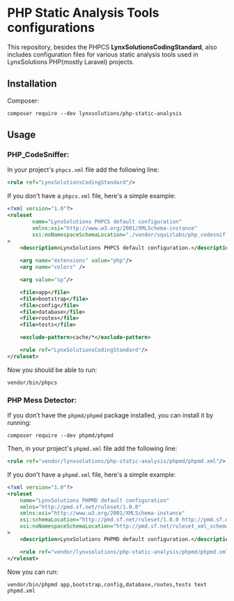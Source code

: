 # PHP Static Analysis Tools configurations

This repository, besides the PHPCS **LynxSolutionsCodingStandard**, also includes configuration files for various static analysis tools used in LynxSolutions PHP(mostly Laravel) projects.

## Installation

Composer:
```shell
composer require --dev lynxsolutions/php-static-analysis
```

## Usage

### PHP_CodeSniffer:

In your project's `phpcs.xml` file add the following line:
```xml
<rule ref="LynxSolutionsCodingStandard"/>
```

If you don't have a `phpcs.xml` file, here's a simple example:
```xml
<?xml version="1.0"?>
<ruleset
        name="LynxSolutions PHPCS default configuration"
        xmlns:xsi="http://www.w3.org/2001/XMLSchema-instance"
        xsi:noNamespaceSchemaLocation="./vendor/squizlabs/php_codesniffer/phpcs.xsd"
>
    <description>LynxSolutions PHPCS default configuration.</description>
    
    <arg name="extensions" value="php"/>
    <arg name="colors" />

    <arg value="sp"/>

    <file>app</file>
    <file>bootstrap</file>
    <file>config</file>
    <file>database</file>
    <file>routes</file>
    <file>tests</file>

    <exclude-pattern>cache/*</exclude-pattern>

    <rule ref="LynxSolutionsCodingStandard"/>
</ruleset>
```

Now you should be able to run:
```shell
vendor/bin/phpcs
```

### PHP Mess Detector:
If you don't have the `phpmd/phpmd` package installed, you can install it by running:
```shell
composer require --dev phpmd/phpmd
```

Then, in your project's `phpmd.xml` file add the following line:
```xml
<rule ref="vendor/lynxsolutions/php-static-analysis/phpmd/phpmd.xml"/>
```

If you don't have a `phpmd.xml` file, here's a simple example:
```xml
<?xml version="1.0"?>
<ruleset
    name="LynxSolutions PHPMD default configuration"
    xmlns="http://pmd.sf.net/ruleset/1.0.0"
    xmlns:xsi="http://www.w3.org/2001/XMLSchema-instance"
    xsi:schemaLocation="http://pmd.sf.net/ruleset/1.0.0 http://pmd.sf.net/ruleset_xml_schema.xsd"
    xsi:noNamespaceSchemaLocation="http://pmd.sf.net/ruleset_xml_schema.xsd"
>
    <description>LynxSolutions PHPMD default configuration.</description>

    <rule ref="vendor/lynxsolutions/php-static-analysis/phpmd/phpmd.xml"/>
</ruleset>
```

Now you can run:
```shell
vendor/bin/phpmd app,bootstrap,config,database,routes,tests text phpmd.xml
```
